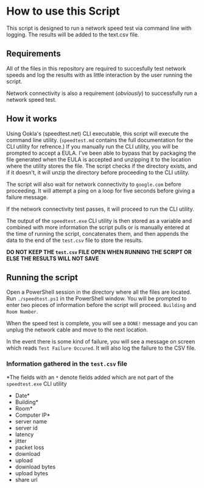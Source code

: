 # How to use this Script

This script is designed to run a network speed test via command line with logging. The results will be added to the text.csv file. 

## Requirements

All of the files in this repository are required to succesfully test network speeds and log the results with as little interaction by the user running the script. 

Network connectivity is also a requirement (_obviously_) to successfully run a network speed test. 

## How it works

Using Ookla's (speedtest.net) CLI executable, this script will execute the command line utility. (`speedtest.md` contains the full documentation for the CLI utility for refrence.) If you manually run the CLI utility, you will be prompted to accept a EULA. I've been able to bypass that by packaging the file generated when the EULA is accepted and unzipping it to the location where the utility stores the file. The script checks if the directory exists, and if it doesn't, it will unzip the directory before proceeding to the CLI utility. 

The script will also wait for network connectivity to `google.com` before proceeding. It will attempt a ping on a loop for five seconds before giving a failure message. 

If the network connectivity test passes, it will proceed to run the CLI utility.

The output of the `speedtest.exe` CLI utility is then stored as a variable and combined with more information the script pulls or is manually entered at the time of running the script, concatenates them, and then appends the data to the end of the `test.csv` file to store the results. 

**DO NOT KEEP THE `test.csv` FILE OPEN WHEN RUNNING THE SCRIPT OR ELSE THE RESULTS WILL NOT SAVE**

## Running the script

Open a PowerShell session in the directory where all the files are located. Run `./speedtest.ps1` in the PowerShell window. You will be prompted to enter two pieces of information before the script will proceed. `Building` and `Room Number`.

When the speed test is complete, you will see a `DONE!` message and you can unplug the network cable and move to the next location. 

In the event there is some kind of failure, you will see a message on screen which reads `Test Failure Occured`. It will also log the failure to the CSV file. 

### Information gathered in the `test.csv` file
*The fields with an `*` denote fields added which are not part of the `speedtest.exe` CLI utility

- Date*
- Building*
- Room*
- Computer IP*
- server name
- server id
- latency
- jitter
- packet loss
- download
- upload
- download bytes
- upload bytes
- share url
